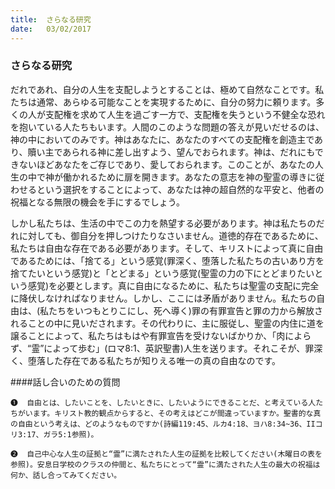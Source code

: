 ```yaml
---
title:  さらなる研究
date:   03/02/2017
---
```


### さらなる研究

だれであれ、自分の人生を支配しようとすることは、極めて自然なことです。私たちは通常、あらゆる可能なことを実現するために、自分の努力に頼ります。多くの人が支配権を求めて人生を過ごす一方で、支配権を失うという不健全な恐れを抱いている人たちもいます。人間のこのような問題の答えが見いだせるのは、神の中においてのみです。神はあなたに、あなたのすべての支配権を創造主であり、贖い主であられる神に差し出すよう、望んでおられます。神は、だれにもできないほどあなたをご存じであり、愛しておられます。このことが、あなたの人生の中で神が働かれるために扉を開きます。あなたの意志を神の聖霊の導きに従わせるという選択をすることによって、あなたは神の超自然的な平安と、他者の祝福となる無限の機会を手にするでしょう。

しかし私たちは、生活の中でこの力を熱望する必要があります。神は私たちのだれに対しても、御自分を押しつけたりなさいません。道徳的存在であるために、私たちは自由な存在である必要があります。そして、キリストによって真に自由であるためには、「捨てる」という感覚(罪深く、堕落した私たちの古いあり方を捨てたいという感覚)と「とどまる」という感覚(聖霊の力の下にとどまりたいという感覚)を必要とします。真に自由になるために、私たちは聖霊の支配に完全に降伏しなければなりません。しかし、ここには矛盾がありません。私たちの自由は、(私たちをいつもとりこにし、死へ導く)罪の有罪宣告と罪の力から解放されることの中に見いだされます。その代わりに、主に服従し、聖霊の内住に道を譲ることによって、私たちはもはや有罪宣告を受けないばかりか、「肉によらず、“霊”によって歩む」(ロマ8:1、英訳聖書)人生を送ります。それこそが、罪深く、堕落した存在である私たちが知りえる唯一の真の自由なのです。

####話し合いのための質問

`❶	自由とは、したいことを、したいときに、したいようにできることだ、と考えている人たちがいます。キリスト教的観点からすると、その考えはどこが間違っていますか。聖書的な真の自由という考えは、どのようなものですか(詩編119:45、ルカ4:18、ヨハ8:34~36、IIコリ3:17、ガラ5:1参照)。`

`❷	自己中心な人生の証拠と“霊”に満たされた人生の証拠を比較してください(木曜日の表を参照)。安息日学校のクラスの仲間と、私たちにとって“霊”に満たされた人生の最大の祝福は何か、話し合ってみてください。`
